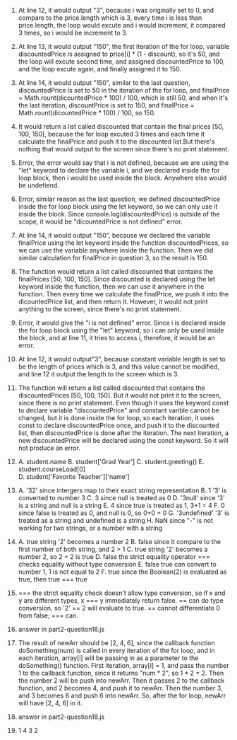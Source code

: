 1. At line 12, it would output "3", because i was originally set to 0, and compare to the price.length which is 3, every time i is less than price.length, the loop would excute and i would increment, it compared 3 times, so i would be increment to 3.
2. At line 13, it would output "150", the first iteration of the for loop, variable discountedPrice is assigned to price[i] * (1 - discount), so it's 50, and the loop will excute second time, and assigned discountedPrice to 100, and the loop excute again, and finally assigned it to 150. 
3. At line 14, it would output "150", similar to the last question, discountedPrice is set to 50 in the iteration of the for loop, and finalPrice = Math.rount(dicountedPrice * 100) / 100, which is still 50, and when it's the last iteration, discountPrice is set to 150, and finalPrice = Math.rount(dicountedPrice * 100) / 100, so 150.
4. It would return a list called discounted that contain the final prices [50, 100, 150], because the for loop excuted 3 times and each time it calculate the finalPrice and push it to the discounted list.But there's nothing that would output to the screen since there's no print statement.
5. Error, the error would say that i is not defined, because we are using the "let" keyword to declare the variable i, and we declared inside the for loop block, then i would be used inside the block. Anywhere else would be undefiend. 
6. Error, similar reason as the last question, we defined discountedPrice inside the for loop block using the let keyword, so we can only use it inside the block. Since console.log(discountedPrice) is outside of the scope, it would be "dicountedPrice is not defined" error.
7. At line 14, it would output "150", because we declared the variable finalPrice using the let keyword inside the function discountedPrices, so we can use the variable anywhere inside the function. Then we did similar calculation for finalPrice in question 3, so the result is 150.
8. The function would return a list called discounted that contains the finalPrices [50, 100, 150]. Since discounted is declared using the let keyword inside the function, then we can use it anywhere in the function. Then every time we calculate the finalPrice, we push it into the dicountedPrice list, and then return it. However, it would not print anything to the screen, since there's no print statement.
9. Error, it would give the "i is not defined" error. Since i is declared inside the for loop block using the "let" keyword, so i can only be used inside the block, and at line 11, it tries to access i, therefore, it would be an error.
10. At line 12, it would output"3", because constant variable length is set to be the length of prices which is 3, and this value cannot be modified, and line 12 it output the length to the screen which is 3.
11. The function will return a list called discounted that contains the discountedPrices [50, 100, 150]. But it would not print it to the screen, since there is no print statement. Even though it uses the keyword const to declare variable "discountedPrice" and constant varible cannot be changed, but it is done inside the for loop, so each iteration, it uses const to declare discountedPrice once, and push it to the discounted list, then discountedPrice is done after the iteration. The next iteration, a new discountedPrice will be declared using the const keyword. So it will not produce an error.
12. A. student.name
    B. student['Grad Year']
    C. student.greeting()
    E. student.courseLoad[0]  
    D. student['Favorite Teacher']['name']
13. A. '32'     since intergers map to their exact string representation
    B. 1        '3' is converted to number 3
    C. 3        since null is treated as 0
    D. '3null'  since '3' is a string and null is a string
    E. 4        since true is treated as 1, 3+1 = 4
    F. 0        since false is treated as 0, and null is 0, so 0+0 = 0
    G. '3undefined'   '3' is treated as a string and undefined is a string
    H. NaN      since "-" is not working for two strings, or a number with a string

14. A. true     string '2' becomes a number 2
    B. false    since it compare to the first number of both string, and 2 > 1
    C. true     string '2' becomes a number 2, so 2 = 2 is true
    D. false    the strict equality operator === checks equality without type conversion
    E. false    true can convert to number 1, 1 is not equal to 2
    F. true     since the Boolean(2) is evaluated as true, then true === true

15. === the strict equality check doesn't allow type conversion, so if x and y are different types, x === y immediately return false. == can do type conversion, so '2' == 2 will evaluate to true. == cannot differentiate 0 from false; === can.
    
16. answer in part2-question16.js
    
17. The result of newArr should be [2, 4, 6], since the callback function doSomething(num) is called in every iteration of the for loop, and in each iteration, 
array[i] will be passing in as a parameter to the doSomething() function. First iteration, array[i] = 1, and pass the number 1 to the callback function, since it returns "num * 2", so 1 * 2 = 2. Then the number 2 will be push into newArr. Then it passes 2 to the callback function, and 2 becomes 4, and push it to newArr. Then the number 3, and 3 becomes 6 and push 6 into newArr. So, after the for loop, newArr will have [2, 4, 6] in it.

18. answer in part2-question18.js
    
19. 1
    4
    3
    2



